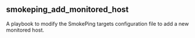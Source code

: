 ## smokeping_add_monitored_host

A playbook to modify the SmokePing targets configuration file to add a new monitored host.